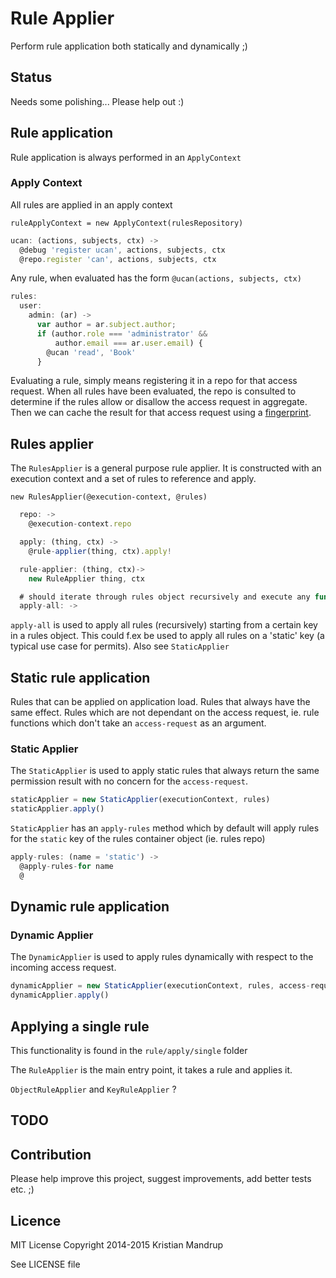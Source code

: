 # Rule Applier

Perform rule application both statically and dynamically ;)

## Status

Needs some polishing... Please help out :)

## Rule application

Rule application is always performed in an `ApplyContext`

### Apply Context

All rules are applied in an apply context

`ruleApplyContext = new ApplyContext(rulesRepository)`

```js
ucan: (actions, subjects, ctx) ->
  @debug 'register ucan', actions, subjects, ctx
  @repo.register 'can', actions, subjects, ctx
```

Any rule, when evaluated has the form `@ucan(actions, subjects, ctx)`

```js
rules:
  user:
    admin: (ar) ->
      var author = ar.subject.author;
      if (author.role === 'administrator' &&
          author.email === ar.user.email) {
        @ucan 'read', 'Book'
      }
```

Evaluating a rule, simply means registering it in a repo for that access request.
When all rules have been evaluated, the repo is consulted to determine if the rules
allow or disallow the access request in aggregate. Then we can cache the result for that access request
using a [fingerprint](https://github.com/kristianmandrup/fingerprint).

## Rules applier

The `RulesApplier` is a general purpose rule applier. It is constructed with an execution context and a set
of rules to reference and apply.

`new RulesApplier(@execution-context, @rules)`

```js
  repo: ->
    @execution-context.repo

  apply: (thing, ctx) ->
    @rule-applier(thing, ctx).apply!

  rule-applier: (thing, ctx)->
    new RuleApplier thing, ctx

  # should iterate through rules object recursively and execute any function found
  apply-all: ->
```

`apply-all` is used to apply all rules (recursively) starting from a certain key in a rules object.
This could f.ex be used to apply all rules on a 'static' key (a typical use case for permits).
Also see `StaticApplier`

## Static rule application

Rules that can be applied on application load. Rules that always have the same effect.
Rules which are not dependant on the access request, ie. rule functions which don't take
an `access-request` as an argument.

### Static Applier

The `StaticApplier` is used to apply static rules that always return the same
permission result with no concern for the `access-request`.

```js
staticApplier = new StaticApplier(executionContext, rules)
staticApplier.apply()
```

`StaticApplier` has an `apply-rules` method which by default will apply rules for the `static`
key of the rules container object (ie. rules repo)

```js
apply-rules: (name = 'static') ->
  @apply-rules-for name
  @
```

## Dynamic rule application

### Dynamic Applier

The `DynamicApplier` is used to apply rules dynamically with respect to the incoming access request.

```js
dynamicApplier = new StaticApplier(executionContext, rules, access-request)
dynamicApplier.apply()
```

## Applying a single rule

This functionality is found in the `rule/apply/single` folder

The `RuleApplier` is the main entry point, it takes a rule and applies it.

`ObjectRuleApplier` and `KeyRuleApplier` ?

## TODO

## Contribution

Please help improve this project, suggest improvements, add better tests etc. ;)

## Licence

MIT License
Copyright 2014-2015 Kristian Mandrup

See LICENSE file